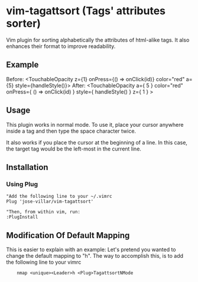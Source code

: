 # vim-tagattsort (Tags' attributes sorter)
Vim plugin for sorting alphabetically the attributes of html-alike tags. It also enhances their format to improve readability.

## Example

Before:
        <TouchableOpacity z={1} onPress={() => onClick(id)} color="red" a={5} style={handleStyle()}>
After:
        <TouchableOpacity a={ 5 } color="red" onPress={ () => onClick(id) } style={ handleStyle() } z={ 1 } >


## Usage

This plugin works in normal mode. To use it, place your cursor anywhere inside a tag and then type the space character twice.

It also works if you place the cursor at the beginning of a line. In this case, the target tag would be the left-most in the current line.


## Installation

### Using Plug
``` vim
"Add the following line to your ~/.vimrc
Plug 'jose-villar/vim-tagattsort'

"Then, from within vim, run:
:PlugInstall
```


## Modification Of Default Mapping

This is easier to explain with an example: Let's pretend you wanted to change the default mapping to "<Leader>h". The way to accomplish this, is to add the following line to your vimrc

        nmap <unique><Leader>h <Plug>TagattsortNMode
